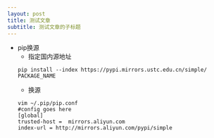 ```yaml
---
layout: post
title: 测试文章
subtitle: 测试文章的子标题
---
```


- pip换源
  - 指定国内源地址
  ```
  pip install --index https://pypi.mirrors.ustc.edu.cn/simple/ PACKAGE_NAME
  ```
  - 换源
  ```
  vim ~/.pip/pip.conf
  #config goes here
  [global]
  trusted-host =  mirrors.aliyun.com
  index-url = http://mirrors.aliyun.com/pypi/simple
  ```
